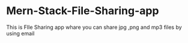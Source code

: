 # Mern-Stack-File-Sharing-app
This is FIle Sharing app whare you can share jpg ,png and mp3 files by using email 
